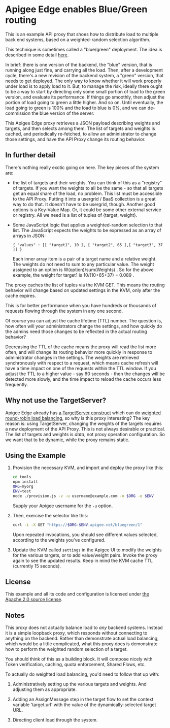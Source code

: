 # Apigee Edge enables Blue/Green routing

This is an example API proxy that shoes how to distribute load to multiple back end
systems, based on a weighted-random selection algorithm.

This technique is sometimes called a "blue/green" deployment. The idea is described in
some detail
[here](https://cloudnative.io/blog/2015/02/the-dos-and-donts-of-bluegreen-deployment/).

In brief: there is one version of the backend, the "blue" version, that is running along
just fine, and carrying all the load.  Then, after a development cycle, there's a new
revision of the backend system, a "green" version, that needs to get deployed. The only
way to know whether it will work properly under load is to apply load to it.  But, to
manage the risk, ideally there ought to be a way to start by directing only some small
portion of load to the green version, and evaluate its performance. If things go
smoothly, then adjust the portion of load going to green a little higher.  And so
on. Until eventually, the load going to green is 100% and the load to blue is 0%, and we
can de-commission the blue version of the server.

This Apigee Edge proxy retrieves a JSON payload describing weights and targets, and then
selects among them.  The list of targets and weights is cached, and periodically
re-fetched, to allow an administrator to change those settings, and have the API Proxy
change its routing behavior.

## In further detail

There's nothing really exotic going on here. The key pieces of the system are:

- the list of targets and their weights. You can think of this as a "registry" of
  targets.  If you want the weights to all be the same - so that all targets get an
  equal share of the load, no problem. This list must be accessible to the API Proxy.
  Putting it into a usergrid / BaaS collection is a great way to do that. It doesn't
  have to be usergrid, though. Another good options is a Key-Value Map. Or, it could be
  some other external service or registry. All we need is a list of tuples of {target,
  weight}.

- Some JavaScript logic that applies a weighted-random selection to that list. The JavaScript
  expects the weights to be expressed as an array of arrays in JSON:

  ```
  { "values" : [[ "target1", 10 ], [ "target2", 65 ],[ "target3", 37 ]] }
  ```

  Each inner array item is a pair of a target name and a relative weight. The weights do
  not need to sum to any particular value. The weight assigned to an option is
  W(option)/sum(Weights) .  So for the above example, the weight for target1 is
  10/(10+65+37) = 0.089 .

The proxy caches the list of tuples via the KVM GET. This means the routing behavior will
change based on updated settings in the KVM, only after the cache expires.

This is for better performance  when you have hundreds or thousands of requests flowing through the
system in any one second.

Of course you can adjust the cache lifetime (TTL) number. The question is, how often
will your administrators change the settings, and how quickly do the admins need those
changes to be reflected in the actual routing behavior?

Decreasing the TTL of the cache means the proxy will read the list more often, and will
change its routing behavior more quickly in response to administrator changes in the
settings.  The weights are retrieved synchronously with respect to a request, which
means cache refresh will have a time impact on one of the requests within the TTL
window. If you adjust the TTL to a higher value - say 60 seconds - then the changes will
be detected more slowly, and the time impact to reload the cache occurs less frequently.


## Why not use the TargetServer?

Apigee Edge already has [a TargetServer
construct](http://docs.apigee.com/api-services/content/load-balancing-across-backend-servers) which
can do [weighted round-robin load
balancing](https://community.apigee.com/articles/17980/how-to-use-target-servers-in-your-api-proxies.html),
so why is this proxy interesting?  The key reason is: using TargetServer, changing the weights of
the targets requires a new deployment of the API Proxy. This is not always desirable or
practical. The list of targets and weights is *data*, not proxy operation
configuration. So we want that to be dynamic, while the proxy remains static.


## Using the Example

1. Provision the necessary KVM, and import and deploy the proxy like this:

   ```sh
   cd tools
   npm install
   ORG=myorg
   ENV=test
   node ./provision.js -v -u username@example.com -o $ORG -e $ENV
   ```

   Supply your Apigee username for the `-u` option.


2. Then, exercise the selector like this:
   ```sh
   curl -i -X GET "https://$ORG-$ENV.apigee.net/bluegreen/1"
   ```

   Upon repeated invocations, you should see different values selected,
   according to the weights you've configured.

3. Update the KVM called `settings` in the Apigee UI to modify the weights for
   the various targets, or to add value/weight pairs.  Invoke the proxy again to
   see  the updated results.  Keep in mind the KVM cache TTL (currently 15 seconds).


## License

This example and all its code and configuration is licensed under [the Apache 2.0 source
license](LICENSE).


## Notes

This proxy does not actually balance load to *any* backend systems. Instead it is a simple
loopback proxy, which responds without connecting to anything on the backend. Rather
than demonstrate actual load balancing, which would be a little complicated, what this
proxy does is demonstrate how to perform the weighted random selection of a target.


You should think of this as a building block.  It will compose
nicely with Token verification, caching, quota enforcement,
Shared Flows, etc.

To actually do weighted load balancing, you'd need to follow that up with:

1. Administratively setting up the various targets and weights. And adjusting them as appropriate.

2. Adding an AssignMessage step in the target flow to set the context variable 'target.url' with the value of the dynamically-selected target URL.

3. Directing client load through the system.
